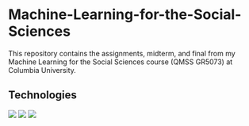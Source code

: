 # Machine-Learning-for-the-Social-Sciences
This repository contains the assignments, midterm, and final from my Machine Learning for the Social Sciences course (QMSS GR5073) at Columbia University. 

## Technologies
![](https://img.shields.io/badge/Python-informational?style=flat&logo=python&logoColor=white) ![](https://img.shields.io/badge/NumPy-informational?style=flat&logo=numpy&logoColor=white) ![](https://img.shields.io/badge/pandas-informational?style=flat&logo=pandas&logoColor=white) 

